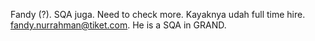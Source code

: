 Fandy (?). SQA juga. Need to check more. Kayaknya udah full time hire. fandy.nurrahman@tiket.com. He is a SQA in GRAND.